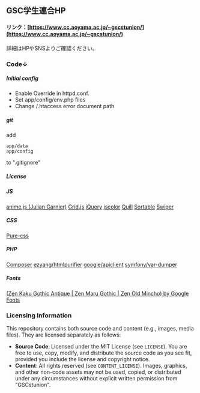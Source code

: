 ## GSC学生連合HP
#### リンク：[https://www.cc.aoyama.ac.jp/~gscstunion/](https://www.cc.aoyama.ac.jp/~gscstunion/)
詳細はHPやSNSよりご確認ください。

### Code↓
##### Initial config
- Enable Override in httpd.conf.
- Set app/config/env.php files
- Change /.htaccess error document path
##### git
add 
```
app/data
app/config
```
to ".gitignore"

##### License
##### JS
[anime.js (Julian Garnier)](https://github.com/juliangarnier/anime/)
[Grid.js](https://github.com/grid-js/gridjs)
[jQuery](https://jquery.com/license/)
[jscolor](https://jscolor.com/download/#open-source-license)
[Quill](https://quilljs.com/)
[Sortable](https://github.com/SortableJS/Sortable)
[Swiper](https://github.com/nolimits4web/swiper)
##### CSS
[Pure-css](https://github.com/pure-css/pure)
##### PHP
[Composer](https://github.com/composer/composer)
[ezyang/htmlpurifier](http://htmlpurifier.org/)
[google/apiclient](https://github.com/googleapis/google-api-php-client)
[symfony/var-dumper](https://github.com/symfony/var-dumper)

##### Fonts
[(Zen Kaku Gothic Antique | Zen Maru Gothic | Zen Old Mincho) by Google Fonts](https://fonts.google.com/share?selection.family=Zen+Kaku+Gothic+Antique|Zen+Maru+Gothic|Zen+Old+Mincho)

### Licensing Information

This repository contains both source code and content (e.g., images, media files). They are licensed separately as follows:

- **Source Code**: Licensed under the MIT License (see `LICENSE`). You are free to use, copy, modify, and distribute the source code as you see fit, provided you include the license and copyright notice.
- **Content**: All rights reserved (see `CONTENT_LICENSE`). Images, graphics, and other non-code assets may not be used, copied, or distributed under any circumstances without explicit written permission from "GSCstunion".
